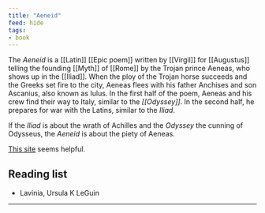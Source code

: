 ```yaml
---
title: "Aeneid"
feed: hide
tags:
- book
---
```


The _Aeneid_ is a [[Latin]] [[Epic poem]] written by [[Virgil]] for [[Augustus]] telling the founding [[Myth]] of [[Rome]] by the Trojan prince Aeneas, who shows up in the [[Iliad]]. When the ploy of the Trojan horse succeeds and the Greeks set fire to the city, Aeneas flees with his father Anchises and son Ascanius, also known as Iulus. In the first half of the poem, Aeneas and his crew find their way to Italy, similar to the _[[Odyssey]]_. In the second half, he prepares for war with the Latins, similar to the _Iliad_.

If the _Iliad_ is about the wrath of Achilles and the _Odyssey_ the cunning of Odysseus, the _Aeneid_ is about the piety of Aeneas.

[This site](https://aeneid.co/) seems helpful.


## Reading list

* Lavinia, Ursula K LeGuin


---